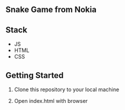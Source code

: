 ## Snake Game from Nokia

## Stack

- JS
- HTML
- CSS

## Getting Started

1. Clone this repository to your local machine

2. Open index.html with browser
